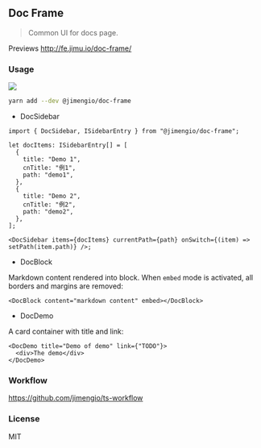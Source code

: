 ## Doc Frame

> Common UI for docs page.

Previews http://fe.jimu.io/doc-frame/

### Usage

![](https://img.shields.io/npm/v/@jimengio/doc-frame.svg?style=flat-square)

```bash
yarn add --dev @jimengio/doc-frame
```

- DocSidebar

```tsx
import { DocSidebar, ISidebarEntry } from "@jimengio/doc-frame";

let docItems: ISidebarEntry[] = [
  {
    title: "Demo 1",
    cnTitle: "例1",
    path: "demo1",
  },
  {
    title: "Demo 2",
    cnTitle: "例2",
    path: "demo2",
  },
];

<DocSidebar items={docItems} currentPath={path} onSwitch={(item) => setPath(item.path)} />;
```

- DocBlock

Markdown content rendered into block. When `embed` mode is activated, all borders and margins are removed:

```tsx
<DocBlock content="markdown content" embed></DocBlock>
```

- DocDemo

A card container with title and link:

```tsx
<DocDemo title="Demo of demo" link={"TODO"}>
  <div>The demo</div>
</DocDemo>
```

### Workflow

https://github.com/jimengio/ts-workflow

### License

MIT
